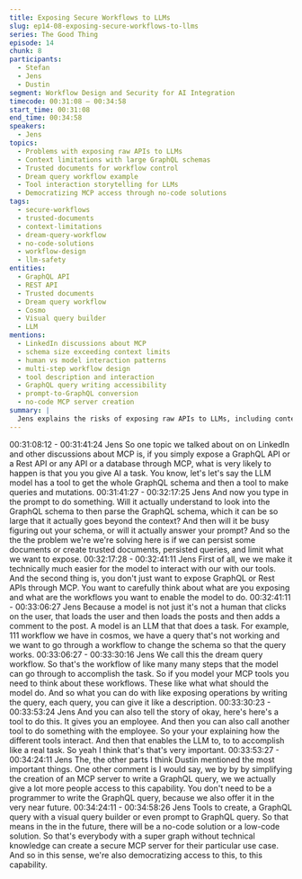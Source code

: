 ```yaml
---
title: Exposing Secure Workflows to LLMs
slug: ep14-08-exposing-secure-workflows-to-llms
series: The Good Thing
episode: 14
chunk: 8
participants:
  - Stefan
  - Jens
  - Dustin
segment: Workflow Design and Security for AI Integration
timecode: 00:31:08 – 00:34:58
start_time: 00:31:08
end_time: 00:34:58
speakers:
  - Jens
topics:
  - Problems with exposing raw APIs to LLMs
  - Context limitations with large GraphQL schemas
  - Trusted documents for workflow control
  - Dream query workflow example
  - Tool interaction storytelling for LLMs
  - Democratizing MCP access through no-code solutions
tags:
  - secure-workflows
  - trusted-documents
  - context-limitations
  - dream-query-workflow
  - no-code-solutions
  - workflow-design
  - llm-safety
entities:
  - GraphQL API
  - REST API
  - Trusted documents
  - Dream query workflow
  - Cosmo
  - Visual query builder
  - LLM
mentions:
  - LinkedIn discussions about MCP
  - schema size exceeding context limits
  - human vs model interaction patterns
  - multi-step workflow design
  - tool description and interaction
  - GraphQL query writing accessibility
  - prompt-to-GraphQL conversion
  - no-code MCP server creation
summary: |
  Jens explains the risks of exposing raw APIs to LLMs, including context overflow with large schemas and unfocused responses. He advocates for trusted documents to create secure, workflow-oriented tools that guide LLMs through specific tasks like the dream query workflow. He envisions democratizing MCP access through visual query builders and no-code solutions for non-technical users.
---
```


00:31:08:12 - 00:31:41:24
Jens
So one topic we talked about on on LinkedIn and other discussions about MCP is, if you simply
expose a GraphQL API or a Rest API or any API or a database through MCP, what is very likely
to happen is that you you give AI a task. You know, let's let's say the LLM model has a tool to
get the whole GraphQL schema and then a tool to make queries and mutations.
00:31:41:27 - 00:32:17:25
Jens
And now you type in the prompt to do something. Will it actually understand to look into the
GraphQL schema to then parse the GraphQL schema, which it can be so large that it actually
goes beyond the context? And then will it be busy figuring out your schema, or will it actually
answer your prompt? And so the the the problem we're we're solving here is if we can persist
some documents or create trusted documents, persisted queries, and limit what we want to
expose.
00:32:17:28 - 00:32:41:11
Jens
First of all, we we make it technically much easier for the model to interact with our with our
tools. And the second thing is, you don't just want to expose GraphQL or Rest APIs through
MCP. You want to carefully think about what are you exposing and what are the workflows you
want to enable the model to do.
00:32:41:11 - 00:33:06:27
Jens
Because a model is not just it's not a human that clicks on the user, that loads the user and then
loads the posts and then adds a comment to the post. A model is an LLM that that does a task.
For example, 111 workflow we have in cosmos, we have a query that's not working and we want
to go through a workflow to change the schema so that the query works.
00:33:06:27 - 00:33:30:16
Jens
We call this the dream query workflow. So that's the workflow of like many many steps that the
model can go through to accomplish the task. So if you model your MCP tools you need to think
about these workflows. These like what what should the model do. And so what you can do with
like exposing operations by writing the query, each query, you can give it like a description.
00:33:30:23 - 00:33:53:24
Jens
And you can also tell the story of okay, here's here's a tool to do this. It gives you an employee.
And then you can also call another tool to do something with the employee. So your your
explaining how the different tools interact. And then that enables the LLM to, to to accomplish
like a real task. So yeah I think that's that's very important.
00:33:53:27 - 00:34:24:11
Jens
The, the other parts I think Dustin mentioned the most important things. One other comment is I
would say, we by by by simplifying the creation of an MCP server to write a GraphQL query, we
we actually give a lot more people access to this capability. You don't need to be a programmer
to write the GraphQL query, because we also offer it in the very near future.
00:34:24:11 - 00:34:58:26
Jens
Tools to create, a GraphQL query with a visual query builder or even prompt to GraphQL query.
So that means in the in the future, there will be a no-code solution or a low-code solution. So
that's everybody with a super graph without technical knowledge can create a secure MCP
server for their particular use case. And so in this sense, we're also democratizing access to
this, to this capability.